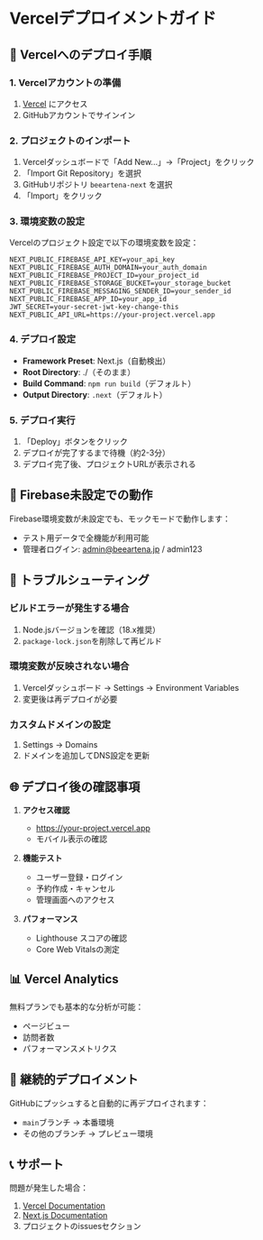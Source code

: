 # Vercelデプロイメントガイド

## 🚀 Vercelへのデプロイ手順

### 1. Vercelアカウントの準備
1. [Vercel](https://vercel.com) にアクセス
2. GitHubアカウントでサインイン

### 2. プロジェクトのインポート
1. Vercelダッシュボードで「Add New...」→「Project」をクリック
2. 「Import Git Repository」を選択
3. GitHubリポジトリ `beeartena-next` を選択
4. 「Import」をクリック

### 3. 環境変数の設定
Vercelのプロジェクト設定で以下の環境変数を設定：

```
NEXT_PUBLIC_FIREBASE_API_KEY=your_api_key
NEXT_PUBLIC_FIREBASE_AUTH_DOMAIN=your_auth_domain
NEXT_PUBLIC_FIREBASE_PROJECT_ID=your_project_id
NEXT_PUBLIC_FIREBASE_STORAGE_BUCKET=your_storage_bucket
NEXT_PUBLIC_FIREBASE_MESSAGING_SENDER_ID=your_sender_id
NEXT_PUBLIC_FIREBASE_APP_ID=your_app_id
JWT_SECRET=your-secret-jwt-key-change-this
NEXT_PUBLIC_API_URL=https://your-project.vercel.app
```

### 4. デプロイ設定
- **Framework Preset**: Next.js（自動検出）
- **Root Directory**: ./（そのまま）
- **Build Command**: `npm run build`（デフォルト）
- **Output Directory**: `.next`（デフォルト）

### 5. デプロイ実行
1. 「Deploy」ボタンをクリック
2. デプロイが完了するまで待機（約2-3分）
3. デプロイ完了後、プロジェクトURLが表示される

## 📝 Firebase未設定での動作

Firebase環境変数が未設定でも、モックモードで動作します：
- テスト用データで全機能が利用可能
- 管理者ログイン: admin@beeartena.jp / admin123

## 🔧 トラブルシューティング

### ビルドエラーが発生する場合
1. Node.jsバージョンを確認（18.x推奨）
2. `package-lock.json`を削除して再ビルド

### 環境変数が反映されない場合
1. Vercelダッシュボード → Settings → Environment Variables
2. 変更後は再デプロイが必要

### カスタムドメインの設定
1. Settings → Domains
2. ドメインを追加してDNS設定を更新

## 🌐 デプロイ後の確認事項

1. **アクセス確認**
   - https://your-project.vercel.app
   - モバイル表示の確認

2. **機能テスト**
   - ユーザー登録・ログイン
   - 予約作成・キャンセル
   - 管理画面へのアクセス

3. **パフォーマンス**
   - Lighthouse スコアの確認
   - Core Web Vitalsの測定

## 📊 Vercel Analytics

無料プランでも基本的な分析が可能：
- ページビュー
- 訪問者数
- パフォーマンスメトリクス

## 🔄 継続的デプロイメント

GitHubにプッシュすると自動的に再デプロイされます：
- `main`ブランチ → 本番環境
- その他のブランチ → プレビュー環境

## 📞 サポート

問題が発生した場合：
1. [Vercel Documentation](https://vercel.com/docs)
2. [Next.js Documentation](https://nextjs.org/docs)
3. プロジェクトのissuesセクション